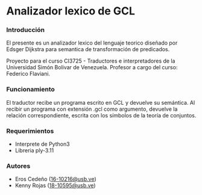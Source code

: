 # Analizador lexico de GCL
### Introducción
El presente es un analizador lexico del lenguaje teorico diseñado por Edsger Dijkstra para semantica de transformación de predicados.

Proyecto para el curso CI3725 - Traductores e interpretadores de la Universidad Simón Bolivar de Venezuela. Profesor a cargo del curso: Federico Flaviani.
### Funcionamiento
El traductor recibe un programa escrito en GCL y devuelve su semántica. Al recibir un programa con extensión .gcl como argumento, devuelve la relación correspondiente, escrita con los símbolos de la teoría de conjuntos.
### Requerimientos
- Interprete de Python3
- Libreria ply-3.11

### Autores

- Eros Cedeño (16-10216@usb.ve)
- Kenny Rojas (18-10595@usb.ve)